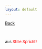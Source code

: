 ```yaml
---
layout: default
---
```


[Back](./)

&nbsp;

<font size="-1">aus <span style="color:red ">Stille Spricht!</span></font>  

&nbsp;
